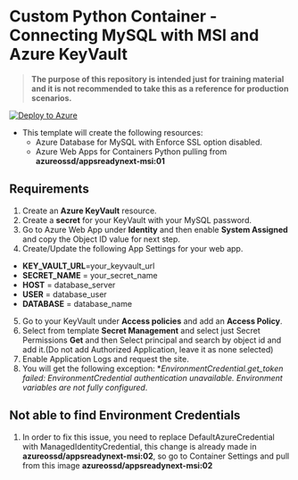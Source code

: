 # Custom Python Container - Connecting MySQL with MSI and Azure KeyVault

>**The purpose of this repository is intended just for training material and it is not recommended to take this as a reference for production scenarios.**

[![Deploy to Azure](https://aka.ms/deploytoazurebutton)](https://portal.azure.com/#create/Microsoft.Template/uri/https%3A%2F%2Fraw.githubusercontent.com%2Fazureossd%2Fappsreadynext-python-msi%2Fmaster%2Ftemplate.json)

- This template will create the following resources:
    - Azure Database for MySQL with Enforce SSL option disabled.
    - Azure Web Apps for Containers Python pulling from **azureossd/appsreadynext-msi:01**

## Requirements
1. Create an **Azure KeyVault** resource.
2. Create a **secret** for your KeyVault with your MySQL password.
3. Go to Azure Web App under **Identity** and then enable **System Assigned** and copy the Object ID value for next step.
4. Create/Update the following App Settings for your web app.

 -  **KEY_VAULT_URL**=your_keyvault_url
 -  **SECRET_NAME** = your_secret_name
 -  **HOST** = database_server
 -  **USER** = database_user
 -  **DATABASE** = database_name
5. Go to your KeyVault under **Access policies** and add an **Access Policy**.
6. Select from template **Secret Management** and select just Secret Permissions **Get** and then Select principal and search by object id and add it.(Do not add Authorized Application, leave it as none selected) 
7. Enable Application Logs and request the site.
8. You will get the following exception: **EnvironmentCredential.get_token failed: EnvironmentCredential authentication unavailable. Environment variables are not fully configured*.

## Not able to find Environment Credentials
1. In order to fix this issue, you need to replace DefaultAzureCredential with ManagedIdentityCredential, this change is already made in **azureossd/appsreadynext-msi:02**, so go to Container Settings and pull from this image **azureossd/appsreadynext-msi:02**